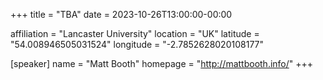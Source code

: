 +++
title = "TBA"
date = 2023-10-26T13:00:00-00:00

affiliation = "Lancaster University"
location = "UK"
latitude = "54.008946505031524"
longitude = "-2.7852628020108177"

[speaker]
  name = "Matt Booth"
  homepage = "http://mattbooth.info/"
+++
